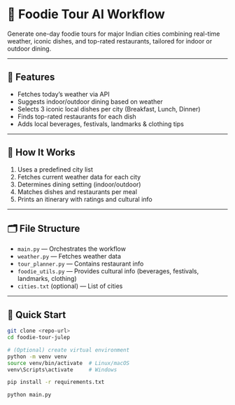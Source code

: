 # 🌆 Foodie Tour AI Workflow

Generate one-day foodie tours for major Indian cities combining real-time weather, iconic dishes, and top-rated restaurants, tailored for indoor or outdoor dining.

---

## 🚀 Features

- Fetches today’s weather via API
- Suggests indoor/outdoor dining based on weather
- Selects 3 iconic local dishes per city (Breakfast, Lunch, Dinner)
- Finds top-rated restaurants for each dish
- Adds local beverages, festivals, landmarks & clothing tips

---

## 🧠 How It Works

1. Uses a predefined city list
2. Fetches current weather data for each city
3. Determines dining setting (indoor/outdoor)
4. Matches dishes and restaurants per meal
5. Prints an itinerary with ratings and cultural info

---

## 🗂️ File Structure

- `main.py` — Orchestrates the workflow
- `weather.py` — Fetches weather data
- `tour_planner.py` — Contains restaurant info
- `foodie_utils.py` — Provides cultural info (beverages, festivals, landmarks, clothing)
- `cities.txt` (optional) — List of cities

---

## 🔧 Quick Start

```bash
git clone <repo-url>
cd foodie-tour-julep

# (Optional) create virtual environment
python -m venv venv
source venv/bin/activate  # Linux/macOS
venv\Scripts\activate     # Windows

pip install -r requirements.txt

python main.py
